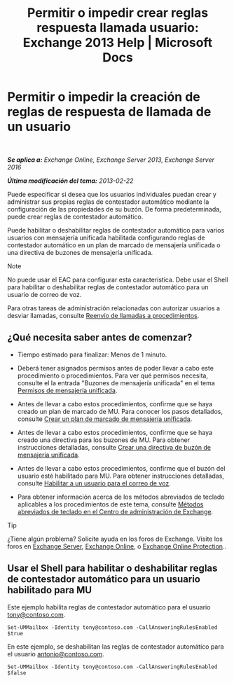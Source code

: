 ﻿---
title: 'Permitir o impedir crear reglas respuesta llamada usuario: Exchange 2013 Help | Microsoft Docs'
TOCTitle: Permitir o impedir la creación de reglas de respuesta de llamada de un usuario
ms:assetid: 81863440-8b21-4523-bdab-6a2311889a0d
ms:mtpsurl: https://technet.microsoft.com/es-es/library/Dd298097(v=EXCHG.150)
ms:contentKeyID: 50556835
ms.date: 05/22/2018
mtps_version: v=EXCHG.150
ms.translationtype: MT
---

# Permitir o impedir la creación de reglas de respuesta de llamada de un usuario

 

_**Se aplica a:** Exchange Online, Exchange Server 2013, Exchange Server 2016_

_**Última modificación del tema:** 2013-02-22_

Puede especificar si desea que los usuarios individuales puedan crear y administrar sus propias reglas de contestador automático mediante la configuración de las propiedades de su buzón. De forma predeterminada, puede crear reglas de contestador automático.

Puede habilitar o deshabilitar reglas de contestador automático para varios usuarios con mensajería unificada habilitada configurando reglas de contestador automático en un plan de marcado de mensajería unificada o una directiva de buzones de mensajería unificada.


> [!NOTE]
> No puede usar el EAC para configurar esta característica. Debe usar el Shell para habilitar o deshabilitar reglas de contestador automático para un usuario de correo de voz.



Para otras tareas de administración relacionadas con autorizar usuarios a desviar llamadas, consulte [Reenvío de llamadas a procedimientos](forwarding-calls-procedures-exchange-2013-help.md).

## ¿Qué necesita saber antes de comenzar?

  - Tiempo estimado para finalizar: Menos de 1 minuto.

  - Deberá tener asignados permisos antes de poder llevar a cabo este procedimiento o procedimientos. Para ver qué permisos necesita, consulte el la entrada "Buzones de mensajería unificada" en el tema [Permisos de mensajería unificada](unified-messaging-permissions-exchange-2013-help.md).

  - Antes de llevar a cabo estos procedimientos, confirme que se haya creado un plan de marcado de MU. Para conocer los pasos detallados, consulte [Crear un plan de marcado de mensajería unificada](create-a-um-dial-plan-exchange-2013-help.md).

  - Antes de llevar a cabo estos procedimientos, confirme que se haya creado una directiva para los buzones de MU. Para obtener instrucciones detalladas, consulte [Crear una directiva de buzón de mensajería unificada](create-a-um-mailbox-policy-exchange-2013-help.md).

  - Antes de llevar a cabo estos procedimientos, confirme que el buzón del usuario esté habilitado para MU. Para obtener instrucciones detalladas, consulte [Habilitar a un usuario para el correo de voz](enable-a-user-for-voice-mail-exchange-2013-help.md).

  - Para obtener información acerca de los métodos abreviados de teclado aplicables a los procedimientos de este tema, consulte [Métodos abreviados de teclado en el Centro de administración de Exchange](keyboard-shortcuts-in-the-exchange-admin-center-exchange-online-protection-help.md).


> [!TIP]
> ¿Tiene algún problema? Solicite ayuda en los foros de Exchange. Visite los foros en <A href="https://go.microsoft.com/fwlink/p/?linkid=60612">Exchange Server</A>, <A href="https://go.microsoft.com/fwlink/p/?linkid=267542">Exchange Online</A>, o <A href="https://go.microsoft.com/fwlink/p/?linkid=285351">Exchange Online Protection</A>..



## Usar el Shell para habilitar o deshabilitar reglas de contestador automático para un usuario habilitado para MU

Este ejemplo habilita reglas de contestador automático para el usuario tony@contoso.com.

    Set-UMMailbox -Identity tony@contoso.com -CallAnsweringRulesEnabled $true

En este ejemplo, se deshabilitan las reglas de contestador automático para el usuario antonio@contoso.com.

    Set-UMMailbox -Identity tony@contoso.com -CallAnsweringRulesEnabled $false

